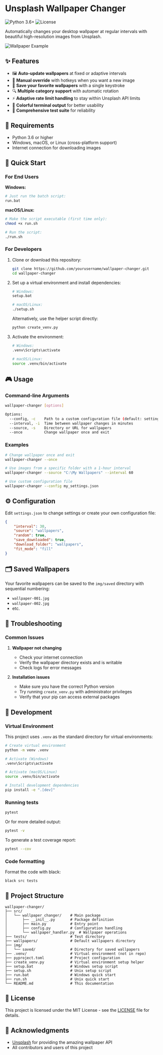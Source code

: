 # Unsplash Wallpaper Changer

![Python 3.6+](https://img.shields.io/badge/python-3.6+-blue.svg)
![License](https://img.shields.io/badge/license-MIT-green.svg)

Automatically changes your desktop wallpaper at regular intervals with beautiful high-resolution images from Unsplash.

![Wallpaper Example](./img/example/readme.jpg)

## ✨ Features

- 🖼️ **Auto-update wallpapers** at fixed or adaptive intervals  
- 🔄 **Manual override** with hotkeys when you want a new image
- 💾 **Save your favorite wallpapers** with a single keystroke  
- 🔍 **Multiple category support** with automatic rotation
- ⚡ **Adaptive rate limit handling** to stay within Unsplash API limits
- 🌈 **Colorful terminal output** for better usability
- 🧪 **Comprehensive test suite** for reliability

## 🔧 Requirements

- Python 3.6 or higher
- Windows, macOS, or Linux (cross-platform support)
- Internet connection for downloading images

## 🚀 Quick Start

### For End Users

**Windows:**
```bash
# Just run the batch script:
run.bat
```

**macOS/Linux:**
```bash
# Make the script executable (first time only):
chmod +x run.sh

# Run the script:
./run.sh
```

### For Developers

1. Clone or download this repository:
   ```bash
   git clone https://github.com/yourusername/wallpaper-changer.git
   cd wallpaper-changer
   ```

2. Set up a virtual environment and install dependencies:
   ```bash
   # Windows:
   setup.bat
   
   # macOS/Linux:
   ./setup.sh
   ```

   Alternatively, use the helper script directly:
   ```bash
   python create_venv.py
   ```

3. Activate the environment:
   ```bash
   # Windows:
   .venv\Scripts\activate
   
   # macOS/Linux:
   source .venv/bin/activate
   ```

## 🎮 Usage

### Command-line Arguments

```bash
wallpaper-changer [options]

Options:
  --config, -c    Path to a custom configuration file (default: settings.json)
  --interval, -i  Time between wallpaper changes in minutes
  --source, -s    Directory or URL for wallpapers
  --once          Change wallpaper once and exit
```

### Examples

```bash
# Change wallpaper once and exit
wallpaper-changer --once

# Use images from a specific folder with a 1-hour interval
wallpaper-changer --source "C:\My Wallpapers" --interval 60

# Use custom configuration file
wallpaper-changer --config my_settings.json
```

## ⚙️ Configuration

Edit `settings.json` to change settings or create your own configuration file:

```json
{
    "interval": 30,
    "source": "wallpapers",
    "random": true,
    "save_downloaded": true,
    "download_folder": "wallpapers",
    "fit_mode": "fill"
}
```

## 🗂️ Saved Wallpapers

Your favorite wallpapers can be saved to the `img/saved` directory with sequential numbering:

- `wallpaper-001.jpg`
- `wallpaper-002.jpg`
- etc.

## 🐛 Troubleshooting

### Common Issues

1. **Wallpaper not changing**
   - Check your internet connection
   - Verify the wallpaper directory exists and is writable
   - Check logs for error messages

2. **Installation issues**
   - Make sure you have the correct Python version
   - Try running `create_venv.py` with administrator privileges
   - Verify that your pip can access external packages

## 🧪 Development

### Virtual Environment

This project uses `.venv` as the standard directory for virtual environments:

```bash
# Create virtual environment
python -m venv .venv

# Activate (Windows)
.venv\Scripts\activate

# Activate (macOS/Linux)
source .venv/bin/activate

# Install development dependencies
pip install -e ".[dev]"
```

### Running tests

```bash
pytest
```

Or for more detailed output:

```bash
pytest -v
```

To generate a test coverage report:

```bash
pytest --cov
```

### Code formatting

Format the code with black:
```
black src tests
```

## 📂 Project Structure

```
wallpaper-changer/
├── src/
│   └── wallpaper_changer/    # Main package
│       ├── __init__.py       # Package definition
│       ├── main.py           # Entry point
│       ├── config.py         # Configuration handling
│       └── wallpaper_handler.py  # Wallpaper operations
├── tests/                    # Test directory
├── wallpapers/               # Default wallpapers directory
├── img/
│   └── saved/                # Directory for saved wallpapers
├── .venv/                    # Virtual environment (not in repo)
├── pyproject.toml            # Project configuration
├── create_venv.py            # Virtual environment setup helper
├── setup.bat                 # Windows setup script
├── setup.sh                  # Unix setup script 
├── run.bat                   # Windows quick start
├── run.sh                    # Unix quick start
└── README.md                 # This documentation
```

## 📜 License

This project is licensed under the MIT License - see the [LICENSE](LICENSE) file for details.

## 👏 Acknowledgments

- [Unsplash](https://unsplash.com/) for providing the amazing wallpaper API
- All contributors and users of this project
